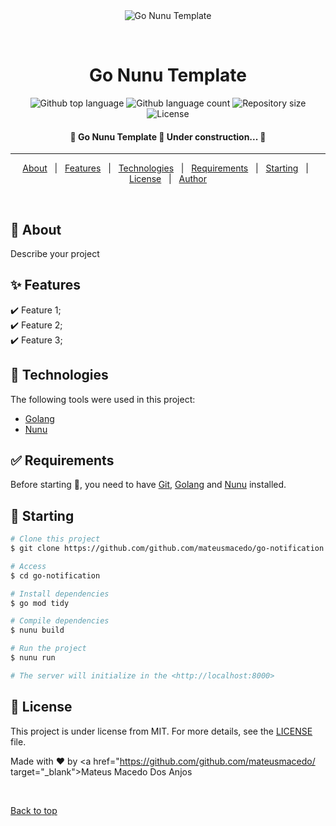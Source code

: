 <div align="center" id="top">
  <img src="./.github/app.gif" alt="Go Nunu Template" />

  &#xa0;

</div>

<h1 align="center">Go Nunu Template</h1>

<p align="center">
  <img alt="Github top language" src="https://img.shields.io/github/languages/top/github.com/mateusmacedo/go-notification?color=56BEB8">

  <img alt="Github language count" src="https://img.shields.io/github/languages/count/github.com/mateusmacedo/go-notification?color=56BEB8">

  <img alt="Repository size" src="https://img.shields.io/github/repo-size/github.com/mateusmacedo/go-notification?color=56BEB8">

  <img alt="License" src="https://img.shields.io/github/license/github.com/mateusmacedo/go-notification?color=56BEB8">

  <!-- <img alt="Github issues" src="https://img.shields.io/github/issues/github.com/mateusmacedo/go-notification?color=56BEB8" /> -->

  <!-- <img alt="Github forks" src="https://img.shields.io/github/forks/github.com/mateusmacedo/go-notification?color=56BEB8" /> -->

  <!-- <img alt="Github stars" src="https://img.shields.io/github/stars/github.com/mateusmacedo/go-notification?color=56BEB8" /> -->
</p>

<!-- Status -->

<h4 align="center">
 🚧  Go Nunu Template 🚀 Under construction...  🚧
</h4>

<hr>

<p align="center">
  <a href="#dart-about">About</a> &#xa0; | &#xa0;
  <a href="#sparkles-features">Features</a> &#xa0; | &#xa0;
  <a href="#rocket-technologies">Technologies</a> &#xa0; | &#xa0;
  <a href="#white_check_mark-requirements">Requirements</a> &#xa0; | &#xa0;
  <a href="#checkered_flag-starting">Starting</a> &#xa0; | &#xa0;
  <a href="#memo-license">License</a> &#xa0; | &#xa0;
  <a href="https://github.com/github.com/mateusmacedo/ target="_blank">Author</a>
</p>

<br>

## :dart: About ##

Describe your project

## :sparkles: Features ##

:heavy_check_mark: Feature 1;\
:heavy_check_mark: Feature 2;\
:heavy_check_mark: Feature 3;

## :rocket: Technologies ##

The following tools were used in this project:

- [Golang](https://go.dev/)
- [Nunu](https://github.com/go-nunu/nunu)

## :white_check_mark: Requirements ##

Before starting :checkered_flag:, you need to have [Git](https://git-scm.com), [Golang](https://go.dev/doc/install) and [Nunu](https://github.com/go-nunu/nunu?tab=readme-ov-file#installation) installed.

## :checkered_flag: Starting ##

```bash
# Clone this project
$ git clone https://github.com/github.com/mateusmacedo/go-notification

# Access
$ cd go-notification

# Install dependencies
$ go mod tidy

# Compile dependencies
$ nunu build

# Run the project
$ nunu run

# The server will initialize in the <http://localhost:8000>
```

## :memo: License ##

This project is under license from MIT. For more details, see the [LICENSE](LICENSE.md) file.

Made with :heart: by <a href="<https://github.com/github.com/mateusmacedo/> target="_blank">Mateus Macedo Dos Anjos</a>

&#xa0;

<a href="#top">Back to top</a>
